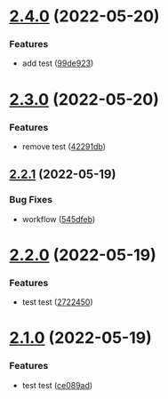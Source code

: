 # [2.4.0](https://github.com/Supersalt/APT3/compare/v2.3.0...v2.4.0) (2022-05-20)


### Features

* add test ([99de923](https://github.com/Supersalt/APT3/commit/99de923f892fe8e9f5c0a44fb26788e49219a4be))



# [2.3.0](https://github.com/Supersalt/APT3/compare/v2.2.1...v2.3.0) (2022-05-20)


### Features

* remove test ([42291db](https://github.com/Supersalt/APT3/commit/42291db245d2d2d7a04de4e9fe9c631c5c9998f7))



## [2.2.1](https://github.com/Supersalt/APT3/compare/v2.2.0...v2.2.1) (2022-05-19)


### Bug Fixes

* workflow ([545dfeb](https://github.com/Supersalt/APT3/commit/545dfeb1f4917b01c2d91df861b19e7bd87fe2b2))



# [2.2.0](https://github.com/Supersalt/APT3/compare/v2.1.0...v2.2.0) (2022-05-19)


### Features

* test test ([2722450](https://github.com/Supersalt/APT3/commit/2722450276ddf66fadeaf405aded832bd61fc4a0))



# [2.1.0](https://github.com/Supersalt/APT3/compare/v2.0.0...v2.1.0) (2022-05-19)


### Features

* test test ([ce089ad](https://github.com/Supersalt/APT3/commit/ce089ad280492b582844b453f48c24feb9f37348))



